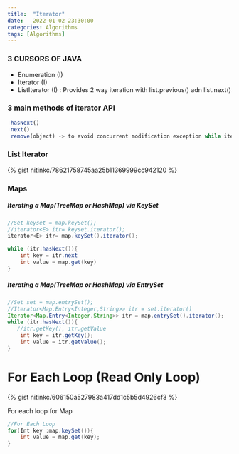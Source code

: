 ```yaml
---
title:  "Iterator"
date:   2022-01-02 23:30:00
categories: Algorithms
tags: [Algorithms]
---
```


### 3 CURSORS OF JAVA 
* Enumeration (I)
* Iterator (I)
* ListIterator (I) : Provides 2 way iteration with list.previous() adn list.next()

### 3 main methods of iterator API
```js
 hasNext()
 next()
 remove(object) -> to avoid concurrent modification exception while iterating
 ```

### List Iterator

{% gist nitinkc/78621758745aa25b11369999cc942120 %}


### Maps

##### Iterating a Map(TreeMap or HashMap) via KeySet

```java
//Set keyset = map.keySet();
//iterator<E> itr= keyset.iterator();
iterator<E> itr= map.keySet().iterator();

while (itr.hasNext()){
	int key = itr.next
	int value = map.get(key)
}
```

##### Iterating a Map(TreeMap or HashMap) via EntrySet

```java
//Set set = map.entrySet();
//Iterator<Map.Entry<Integer,String>> itr = set.iterator()
Iterator<Map.Entry<Integer,String>> itr = map.entrySet().iterator();
while (itr.hasNext()){
   //itr.getKey(), itr.getValue
	int key = itr.getKey();
	int value = itr.getValue();
}
```

# For Each Loop (Read Only Loop)
{% gist nitinkc/606150a527983a417dd1c5b5d4926cf3 %}

For each loop for Map
```java
//For Each Loop
for(Int key :map.keySet()){
	int value = map.get(key);
}
```